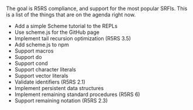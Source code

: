 The goal is R5RS compliance, and support for the most popular SRFIs.
This is a list of the things that are on the agenda right now.

* Add a simple Scheme tutorial to the REPLs
* Use scheme.js for the GitHub page
* Implement tail recursion optimization (R5RS 3.5)
* Add scheme.js to npm
* Support macros
* Support do
* Support cond
* Support character literals
* Support vector literals
* Validate identifiers (R5RS 2.1)
* Implement persistent data structures
* Implement remaining standard procedures (R5RS 6)
* Support remaining notation (R5RS 2.3)
